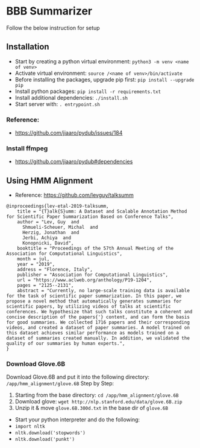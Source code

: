 # BBB Summarizer
Follow the below instruction for setup

## Installation
- Start by creating a python virtual environment: `python3 -m venv <name of venv>`
- Activate virtual environment: `source /<name of venv>/bin/activate`
- Before installing the packages, upgrade pip first: `pip install --upgrade pip`
- Install python packages: `pip install -r requirements.txt`
- Install additional dependencies: `./install.sh`
- Start server with:  `. entrypoint.sh`

### Reference:
- https://github.com/jiaaro/pydub/issues/184
### Install ffmpeg
- https://github.com/jiaaro/pydub#dependencies

## Using HMM Alignment
- Reference: https://github.com/levguy/talksumm
```
@inproceedings{lev-etal-2019-talksumm,
    title = "{T}alk{S}umm: A Dataset and Scalable Annotation Method for Scientific Paper Summarization Based on Conference Talks",
    author = "Lev, Guy  and
      Shmueli-Scheuer, Michal  and
      Herzig, Jonathan  and
      Jerbi, Achiya  and
      Konopnicki, David",
    booktitle = "Proceedings of the 57th Annual Meeting of the Association for Computational Linguistics",
    month = jul,
    year = "2019",
    address = "Florence, Italy",
    publisher = "Association for Computational Linguistics",
    url = "https://www.aclweb.org/anthology/P19-1204",
    pages = "2125--2131",
    abstract = "Currently, no large-scale training data is available for the task of scientific paper summarization. In this paper, we propose a novel method that automatically generates summaries for scientific papers, by utilizing videos of talks at scientific conferences. We hypothesize that such talks constitute a coherent and concise description of the papers{'} content, and can form the basis for good summaries. We collected 1716 papers and their corresponding videos, and created a dataset of paper summaries. A model trained on this dataset achieves similar performance as models trained on a dataset of summaries created manually. In addition, we validated the quality of our summaries by human experts.",
}
```

### Download Glove.6B
Download Glove.6B and put it into the following directory: `/app/hmm_alignment/glove.6B`
Step by Step:
1. Starting from the base directory: `cd /app/hmm_alignment/glove.6B`
2. Download glove: `wget http://nlp.stanford.edu/data/glove.6B.zip`
3. Unzip it & move `glove.6B.300d.txt` in the base dir of `glove.6B`

- Start your python interpreter and do the following: 
- `import nltk`
- `nltk.download('stopwords')`
- `nltk.download('punkt')`
